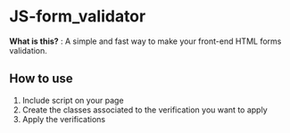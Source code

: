 # JS-form_validator

**What is this?** : A simple and fast way to make your front-end HTML forms validation.

How to use
------------

1. Include script on your page
2. Create the classes associated to the verification you want to apply
3. Apply the verifications

